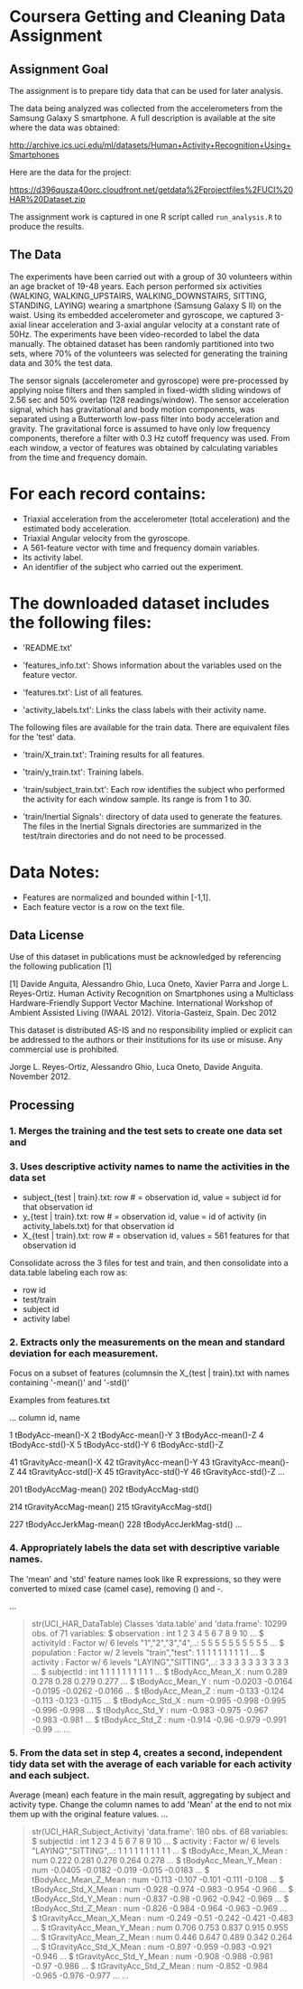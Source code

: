 # Coursera Getting and Cleaning Data Assignment

## Assignment Goal

The assignment is to prepare tidy data that can be used for later analysis.

The data being analyzed was collected from the accelerometers from the Samsung Galaxy S smartphone. A full description is available at the site where the data was obtained:

http://archive.ics.uci.edu/ml/datasets/Human+Activity+Recognition+Using+Smartphones

Here are the data for the project:

https://d396qusza40orc.cloudfront.net/getdata%2Fprojectfiles%2FUCI%20HAR%20Dataset.zip

The assignment work is captured in one R script called `run_analysis.R` to produce the results.

## The Data

The experiments have been carried out with a group of 30 volunteers within an age bracket of 19-48 years. Each person performed six activities (WALKING, WALKING_UPSTAIRS, WALKING_DOWNSTAIRS, SITTING, STANDING, LAYING) wearing a smartphone (Samsung Galaxy S II) on the waist. Using its embedded accelerometer and gyroscope, we captured 3-axial linear acceleration and 3-axial angular velocity at a constant rate of 50Hz. The experiments have been video-recorded to label the data manually. The obtained dataset has been randomly partitioned into two sets, where 70% of the volunteers was selected for generating the training data and 30% the test data. 

The sensor signals (accelerometer and gyroscope) were pre-processed by applying noise filters and then sampled in fixed-width sliding windows of 2.56 sec and 50% overlap (128 readings/window). The sensor acceleration signal, which has gravitational and body motion components, was separated using a Butterworth low-pass filter into body acceleration and gravity. The gravitational force is assumed to have only low frequency components, therefore a filter with 0.3 Hz cutoff frequency was used. From each window, a vector of features was obtained by calculating variables from the time and frequency domain.

For each record contains:
=========================

* Triaxial acceleration from the accelerometer (total acceleration) and the estimated body acceleration.
* Triaxial Angular velocity from the gyroscope. 
* A 561-feature vector with time and frequency domain variables. 
* Its activity label. 
* An identifier of the subject who carried out the experiment.

The downloaded dataset includes the following files:
====================================================

* 'README.txt'

* 'features_info.txt': Shows information about the variables used on the feature vector.

* 'features.txt': List of all features.

* 'activity_labels.txt': Links the class labels with their activity name.

The following files are available for the train data. There are equivalent files for the 'test' data. 

* 'train/X_train.txt': Training results for all features.

* 'train/y_train.txt': Training labels.

* 'train/subject_train.txt': Each row identifies the subject who performed the activity for each window sample. Its range is from 1 to 30. 

* 'train/Inertial Signals': directory of data used to generate the features. The files in the Inertial Signals directories are summarized in the test/train directories and do not need to be processed.


Data Notes: 
===========
* Features are normalized and bounded within [-1,1].
* Each feature vector is a row on the text file.

## Data License

Use of this dataset in publications must be acknowledged by referencing the following publication [1] 

[1] Davide Anguita, Alessandro Ghio, Luca Oneto, Xavier Parra and Jorge L. Reyes-Ortiz. Human Activity Recognition on Smartphones using a Multiclass Hardware-Friendly Support Vector Machine. International Workshop of Ambient Assisted Living (IWAAL 2012). Vitoria-Gasteiz, Spain. Dec 2012

This dataset is distributed AS-IS and no responsibility implied or explicit can be addressed to the authors or their institutions for its use or misuse. Any commercial use is prohibited.

Jorge L. Reyes-Ortiz, Alessandro Ghio, Luca Oneto, Davide Anguita. November 2012.

## Processing

### 1. Merges the training and the test sets to create one data set and
### 3. Uses descriptive activity names to name the activities in the data set

* subject_{test | train}.txt: row # = observation id, value = subject id for that observation id
* y_{test | train}.txt: row # = observation id, value = id of activity (in activity_labels.txt) for that observation id
* X_{test | train}.txt: row # = observation id, values = 561 features for that observation id

Consolidate across the 3 files for test and train, and then consolidate into a data.table labeling each row as:
* row id
* test/train
* subject id
* activity label

### 2. Extracts only the measurements on the mean and standard deviation for each measurement.

Focus on a subset of features (columnsin the X_{test | train}.txt with names containing '-mean()' and '-std()'

Examples from features.txt

...
column id, name

1 tBodyAcc-mean()-X
2 tBodyAcc-mean()-Y
3 tBodyAcc-mean()-Z
4 tBodyAcc-std()-X
5 tBodyAcc-std()-Y
6 tBodyAcc-std()-Z

41 tGravityAcc-mean()-X
42 tGravityAcc-mean()-Y
43 tGravityAcc-mean()-Z
44 tGravityAcc-std()-X
45 tGravityAcc-std()-Y
46 tGravityAcc-std()-Z
...

201 tBodyAccMag-mean()
202 tBodyAccMag-std()

214 tGravityAccMag-mean()
215 tGravityAccMag-std()

227 tBodyAccJerkMag-mean()
228 tBodyAccJerkMag-std()
...

### 4. Appropriately labels the data set with descriptive variable names.

The 'mean' and 'std' feature names look like R expressions, so they were converted to mixed case (camel case), removing () and -.

...
> str(UCI_HAR_DataTable)
Classes ‘data.table’ and 'data.frame':	10299 obs. of  71 variables:
 $ observation               : int  1 2 3 4 5 6 7 8 9 10 ...
 $ activityId                : Factor w/ 6 levels "1","2","3","4",..: 5 5 5 5 5 5 5 5 5 5 ...
 $ population                : Factor w/ 2 levels "train","test": 1 1 1 1 1 1 1 1 1 1 ...
 $ activity                  : Factor w/ 6 levels "LAYING","SITTING",..: 3 3 3 3 3 3 3 3 3 3 ...
 $ subjectId                 : int  1 1 1 1 1 1 1 1 1 1 ...
 $ tBodyAcc_Mean_X           : num  0.289 0.278 0.28 0.279 0.277 ...
 $ tBodyAcc_Mean_Y           : num  -0.0203 -0.0164 -0.0195 -0.0262 -0.0166 ...
 $ tBodyAcc_Mean_Z           : num  -0.133 -0.124 -0.113 -0.123 -0.115 ...
 $ tBodyAcc_Std_X            : num  -0.995 -0.998 -0.995 -0.996 -0.998 ...
 $ tBodyAcc_Std_Y            : num  -0.983 -0.975 -0.967 -0.983 -0.981 ...
 $ tBodyAcc_Std_Z            : num  -0.914 -0.96 -0.979 -0.991 -0.99 ...
...

### 5. From the data set in step 4, creates a second, independent tidy data set with the average of each variable for each activity and each subject.

Average (mean) each feature in the main result, aggregating by subject and activity type.
Change the column names to add 'Mean' at the end to not mix them up with the original feature values.
...
> str(UCI_HAR_Subject_Activity)
'data.frame':	180 obs. of  68 variables:
 $ subjectId                      : int  1 2 3 4 5 6 7 8 9 10 ...
 $ activity                       : Factor w/ 6 levels "LAYING","SITTING",..: 1 1 1 1 1 1 1 1 1 1 ...
 $ tBodyAcc_Mean_X_Mean           : num  0.222 0.281 0.276 0.264 0.278 ...
 $ tBodyAcc_Mean_Y_Mean           : num  -0.0405 -0.0182 -0.019 -0.015 -0.0183 ...
 $ tBodyAcc_Mean_Z_Mean           : num  -0.113 -0.107 -0.101 -0.111 -0.108 ...
 $ tBodyAcc_Std_X_Mean            : num  -0.928 -0.974 -0.983 -0.954 -0.966 ...
 $ tBodyAcc_Std_Y_Mean            : num  -0.837 -0.98 -0.962 -0.942 -0.969 ...
 $ tBodyAcc_Std_Z_Mean            : num  -0.826 -0.984 -0.964 -0.963 -0.969 ...
 $ tGravityAcc_Mean_X_Mean        : num  -0.249 -0.51 -0.242 -0.421 -0.483 ...
 $ tGravityAcc_Mean_Y_Mean        : num  0.706 0.753 0.837 0.915 0.955 ...
 $ tGravityAcc_Mean_Z_Mean        : num  0.446 0.647 0.489 0.342 0.264 ...
 $ tGravityAcc_Std_X_Mean         : num  -0.897 -0.959 -0.983 -0.921 -0.946 ...
 $ tGravityAcc_Std_Y_Mean         : num  -0.908 -0.988 -0.981 -0.97 -0.986 ...
 $ tGravityAcc_Std_Z_Mean         : num  -0.852 -0.984 -0.965 -0.976 -0.977 ...
 ...
